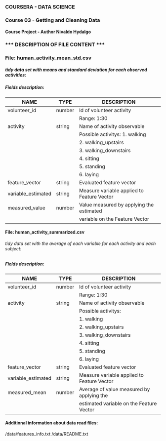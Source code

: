 ### COURSERA - DATA SCIENCE
### Course 03 - Getting and Cleaning Data
#### Course Project - Author Nivaldo Hydalgo

### *** DESCRIPTION OF FILE CONTENT ***


### File:  human_activity_mean_std.csv  
##### tidy data set with means and standard deviation for each observed activities:

##### Fields description:
| NAME | TYPE | DESCRIPTION |
| --- | --- | --- |
| volunteer_id        | number  | Id of volunteer activity |
|                     |         | Range: 1:30 |
| activity            | string  | Name of activity observable |
|                     |         | Possible activitys:   1. walking |
|                     |         |                       2. walking_upstairs |
|                     |         |                       3. walking_downstairs |
|                     |         |                       4. sitting |
|                     |         |                       5. standing |
|                     |         |                       6. laying |          
| feature_vector      | string  | Evaluated feature vector |          
| variable_estimated  | string  | Measure variable applied to Feature Vector |
| measured_value      | number  | Value measured by applying the estimated |
|                     |         | variable on the Feature Vector | 


#### File:  human_activity_summarized.csv  
###### tidy data set with the average of each variable for each activity and each subject: 

##### Fields description:
| NAME                | TYPE     | DESCRIPTION                                      |
| ------------------- | -------- | ------------------------------------------------ |
| volunteer_id        | number   | Id of volunteer activity                         |
|                     |          | Range: 1:30                                      |
| activity            | string   | Name of activity observable                      |
|                     |          |     Possible activitys:                          |
|                     |          |                           1. walking             | 
|                     |          |                           2. walking_upstairs    |
|                     |          |                           3. walking_downstairs  | 
|                     |          |                           4. sitting             |
|                     |          |                           5. standing            |
|                     |          |                           6. laying              |
|  feature_vector     | string   | Evaluated feature vector                         |
|  variable_estimated | string   | Measure variable applied to Feature Vector       |
|  measured_mean      | number   | Average of value measured by applying the        |
|                     |          | estimated variable on the Feature Vector         | 


#### Additional information about data read files:
/data/features_info.txt
/data/README.txt


